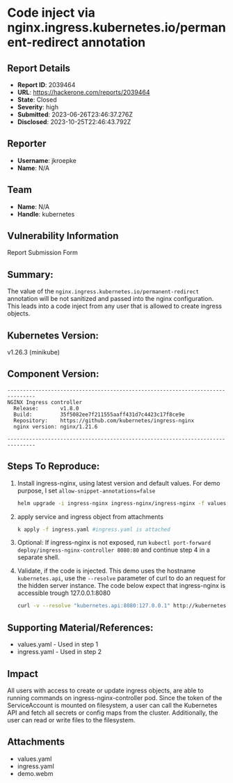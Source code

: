 # Code inject via nginx.ingress.kubernetes.io/permanent-redirect annotation

## Report Details
- **Report ID**: 2039464
- **URL**: https://hackerone.com/reports/2039464
- **State**: Closed
- **Severity**: high
- **Submitted**: 2023-06-26T23:46:37.276Z
- **Disclosed**: 2023-10-25T22:46:43.792Z

## Reporter
- **Username**: jkroepke
- **Name**: N/A

## Team
- **Name**: N/A
- **Handle**: kubernetes

## Vulnerability Information
Report Submission Form

## Summary:
The value of the `nginx.ingress.kubernetes.io/permanent-redirect` annotation will be not sanitized and passed into the nginx configuration. This leads into a code inject from any user that is allowed to create ingress objects.

## Kubernetes Version:
v1.26.3 (minikube)

## Component Version:
```
-------------------------------------------------------------------------------
NGINX Ingress controller
  Release:       v1.8.0
  Build:         35f5082ee7f211555aaff431d7c4423c17f8ce9e
  Repository:    https://github.com/kubernetes/ingress-nginx
  nginx version: nginx/1.21.6

-------------------------------------------------------------------------------
```

## Steps To Reproduce:

  1. Install ingress-nginx, using latest version and default values. For demo purpose, I set `allow-snippet-annotations=false`
        ```bash
        helm upgrade -i ingress-nginx ingress-nginx/ingress-nginx -f values.yaml # values.yaml is attached
        ```
  1. apply service and ingress object from attachments
        ```bash
        k apply -f ingress.yaml #ingress.yaml is attached
        ```
  1. Optional: If ingress-nginx is not exposed, run `kubectl port-forward deploy/ingress-nginx-controller 8080:80` and continue step 4 in a separate shell.
  1. Validate, if the code is injected. This demo uses the hostname `kubernetes.api`, use the `--resolve` parameter of curl to do an request for the hidden server instance. The code below expect that ingress-nginx is accessible trough 127.0.0.1:8080

        ```bash
        curl -v --resolve "kubernetes.api:8080:127.0.0.1" http://kubernetes.api:8080/api/v1/namespaces/kube-system/secrets/
        ```

## Supporting Material/References:

  * values.yaml - Used in step 1
  * ingress.yaml - Used in step 2

## Impact

All users with access to create or update ingress objects, are able to running commands on ingress-nginx-controller pod. Since the token of the ServiceAccount is mounted on filesystem, a user can call the Kubernetes API and fetch all secrets or config maps from the cluster. Additionally, the user can read or write files to the filesystem.

## Attachments
- values.yaml
- ingress.yaml
- demo.webm
